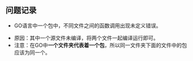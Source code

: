 ## 问题记录

- GO语言中一个包中，不同文件之间的函数调用出现未定义错误。

 * 原因：其中一个源文件未编译，将两个文件一起编译运行即可。
 * 注意：在GO中**一个文件夹代表着一个包**，所以同一文件夹下面的文件中的包应该为同一个。
